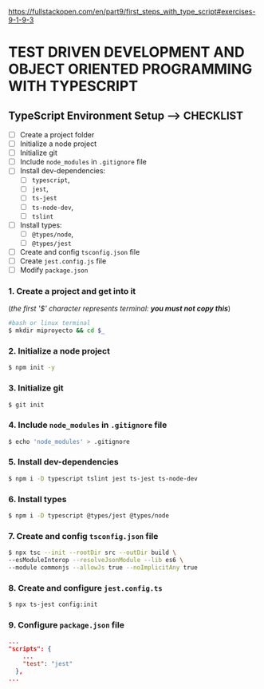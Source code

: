 https://fullstackopen.com/en/part9/first_steps_with_type_script#exercises-9-1-9-3




# TEST DRIVEN DEVELOPMENT AND OBJECT ORIENTED PROGRAMMING WITH TYPESCRIPT

## TypeScript Environment Setup --> CHECKLIST

- [ ] Create a project folder
- [ ] Initialize a node project
- [ ] Initialize git
- [ ] Include `node_modules` in `.gitignore` file
- [ ] Install dev-dependencies:
  - [ ] `typescript`,
  - [ ] `jest`,
  - [ ] `ts-jest`
  - [ ] `ts-node-dev`,
  - [ ] `tslint`
- [ ] Install types:
  - [ ] `@types/node`,
  - [ ] `@types/jest`
- [ ] Create and config `tsconfig.json` file
- [ ] Create `jest.config.js` file
- [ ] Modify `package.json`

### 1. Create a project and get into it
(_the first '$' character represents terminal: **you must not copy this**_)

```sh
#bash or linux terminal
$ mkdir miproyecto && cd $_
```
### 2. Initialize a node project
```sh
$ npm init -y
```

### 3. Initialize git
```sh
$ git init
```
### 4. Include `node_modules` in `.gitignore` file
```sh
$ echo 'node_modules' > .gitignore
```
### 5. Install dev-dependencies
```sh
$ npm i -D typescript tslint jest ts-jest ts-node-dev
```
### 6. Install types
```sh
$ npm i -D typescript @types/jest @types/node
```

### 7. Create and config `tsconfig.json` file
```sh
$ npx tsc --init --rootDir src --outDir build \
--esModuleInterop --resolveJsonModule --lib es6 \
--module commonjs --allowJs true --noImplicitAny true
```
### 8. Create and configure `jest.config.ts`
```sh
$ npx ts-jest config:init
```

### 9. Configure `package.json` file
```json
...
"scripts": {
    ...
    "test": "jest"
  },
...
```